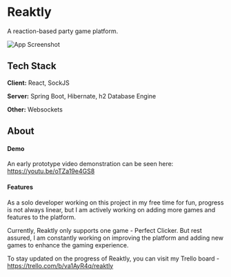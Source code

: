 
# Reaktly
A reaction-based party game platform.

![App Screenshot](https://u.cubeupload.com/mrdanix448/Home.png)




## Tech Stack

**Client:** React, SockJS

**Server:** Spring Boot, Hibernate, h2 Database Engine

**Other:** Websockets




## About

#### Demo

An early prototype video demonstration can be seen here: https://youtu.be/oTZa19e4GS8


#### Features

As a solo developer working on this project in my free time for fun, progress is not always linear, but I am actively working on adding more games and features to the platform.

Currently, Reaktly only supports one game - Perfect Clicker. But rest assured, I am constantly working on improving the platform and adding new games to enhance the gaming experience.

To stay updated on the progress of Reaktly, you can visit my Trello board - https://trello.com/b/va1AyR4q/reaktly



